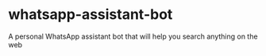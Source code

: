 # whatsapp-assistant-bot
A personal WhatsApp assistant bot that will help you search anything on the web
